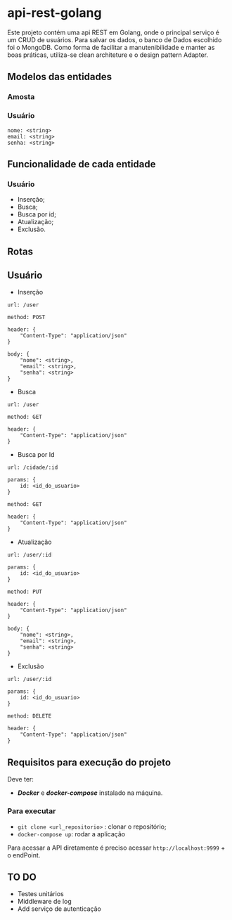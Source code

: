 # api-rest-golang

Este projeto contém uma api REST em Golang, onde o principal serviço é um CRUD de usuários. Para salvar os dados, o banco de Dados escolhido foi o MongoDB. Como forma de facilitar a manutenibilidade e manter as boas práticas, utiliza-se clean architeture e o design pattern Adapter.

## **Modelos das entidades**

### Amosta

### Usuário

```
nome: <string>
email: <string>
senha: <string>
```

## **Funcionalidade de cada entidade**

### Usuário

- Inserção;
- Busca;
- Busca por id;
- Atualização;
- Exclusão.

## **Rotas**

## Usuário

- Inserção

```
url: /user

method: POST

header: {
    "Content-Type": "application/json"
}

body: {
    "nome": <string>,
    "email": <string>,
    "senha": <string>
}
```

- Busca

```
url: /user

method: GET

header: {
    "Content-Type": "application/json"
}
```

- Busca por Id

```
url: /cidade/:id

params: {
    id: <id_do_usuario>
}

method: GET

header: {
    "Content-Type": "application/json"
}
```
- Atualização

```
url: /user/:id

params: {
    id: <id_do_usuario>
}

method: PUT

header: {
    "Content-Type": "application/json"
}

body: {
    "nome": <string>,
    "email": <string>,
    "senha": <string>
}
```

- Exclusão

```
url: /user/:id

params: {
    id: <id_do_usuario>
}

method: DELETE

header: {
    "Content-Type": "application/json"
}

```

## **Requisitos para execução do projeto**

Deve ter:
- ***Docker*** e ***docker-compose*** instalado na máquina.

### Para executar

- ```git clone <url_repositorio>``` : clonar o repositório;
- ```docker-compose up```: rodar a aplicação

Para acessar a API diretamente é preciso acessar ```http://localhost:9999``` + o endPoint.

## TO DO
- Testes unitários
- Middleware de log
- Add serviço de autenticação

